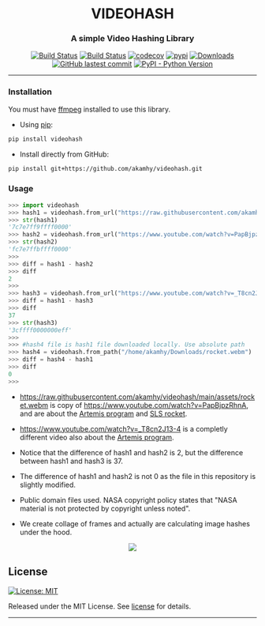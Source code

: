 <div align="center">

<h1> VIDEOHASH </h1>

<h3>A simple Video Hashing Library</h3>

</div>

<p align="center">
<a href="https://github.com/akamhy/videohash/actions?query=workflow%3ACI"><img alt="Build Status" src="https://github.com/akamhy/videohash/workflows/CI/badge.svg"></a>
<a href="https://github.com/akamhy/videohash/actions?query=workflow%3AMacOsCI"><img alt="Build Status" src="https://github.com/akamhy/videohash/workflows/MacOsCI/badge.svg"></a>
<a href="https://codecov.io/gh/akamhy/videohash"><img alt="codecov" src="https://codecov.io/gh/akamhy/videohash/branch/main/graph/badge.svg"></a>
<a href="https://pypi.org/project/videohash/"><img alt="pypi" src="https://img.shields.io/pypi/v/videohash.svg"></a>
<a href="https://pepy.tech/project/videohash?versions=1*"><img alt="Downloads" src="https://pepy.tech/badge/videohash/month"></a>
<a href="https://github.com/akamhy/videohash/commits/main"><img alt="GitHub lastest commit" src="https://img.shields.io/github/last-commit/akamhy/videohash?color=blue&style=flat-square"></a>
<a href="#"><img alt="PyPI - Python Version" src="https://img.shields.io/pypi/pyversions/videohash?style=flat-square"></a>
</p>

--------------------------------------------------------------------------


### Installation

You must have [ffmpeg](https://ffmpeg.org/) installed to use this library.


  - Using [pip](https://en.wikipedia.org/wiki/Pip_(package_manager)):

```bash
pip install videohash
```

  - Install directly from GitHub:

```bash
pip install git+https://github.com/akamhy/videohash.git
```

### Usage

```python
>>> import videohash
>>> hash1 = videohash.from_url("https://raw.githubusercontent.com/akamhy/videohash/main/assets/rocket.webm")
>>> str(hash1)
'7c7e7ff9ffff0000'
>>> hash2 = videohash.from_url("https://www.youtube.com/watch?v=PapBjpzRhnA")
>>> str(hash2)
'fc7e7ffbffff0000'
>>> 
>>> diff = hash1 - hash2
>>> diff
2
>>> 
>>> hash3 = videohash.from_url("https://www.youtube.com/watch?v=_T8cn2J13-4")
>>> diff = hash1 - hash3
>>> diff
37
>>> str(hash3)
'3cffff0000000eff'
>>>
>>> #hash4 file is hash1 file downloaded locally. Use absolute path
>>> hash4 = videohash.from_path("/home/akamhy/Downloads/rocket.webm")
>>> diff = hash4 - hash1
>>> diff
0
>>>
```

  - <https://raw.githubusercontent.com/akamhy/videohash/main/assets/rocket.webm> is copy of <https://www.youtube.com/watch?v=PapBjpzRhnA>, and are about the [Artemis program](https://en.wikipedia.org/wiki/Artemis_program) and [SLS rocket](https://en.wikipedia.org/wiki/Space_Launch_System).
 
  - <https://www.youtube.com/watch?v=_T8cn2J13-4> is a completly different video also about the [Artemis program](https://en.wikipedia.org/wiki/Artemis_program).

  - Notice that the difference of hash1 and hash2 is 2, but the difference between hash1 and hash3 is 37.
  
  - The difference of hash1 and hash2 is not 0 as the file in this repository is slightly modified.
  
  - Public domain files used. NASA copyright policy states that "NASA material is not protected by copyright unless noted".
  
  - We create collage of frames and actually are calculating image hashes under the hood.
  


<div align="center">

<img src="https://raw.githubusercontent.com/akamhy/videohash/main/assets/collage.jpeg"><br>

</div>


## License
[![License: MIT](https://img.shields.io/badge/License-MIT-green.svg)](https://github.com/akamhy/videohash/blob/master/LICENSE)

Released under the MIT License. See
[license](https://github.com/akamhy/videohash/blob/master/LICENSE) for details.


------------------------------------------------------------------------------------
